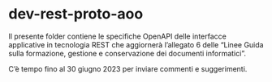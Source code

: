 # dev-rest-proto-aoo
Il presente folder contiene le specifiche OpenAPI delle interfacce applicative in tecnologia REST che aggiornerà l’allegato 6 delle “Linee Guida sulla formazione, gestione e conservazione dei documenti informatici”. 


C’è tempo fino al 30 giugno 2023 per inviare commenti e suggerimenti. 

